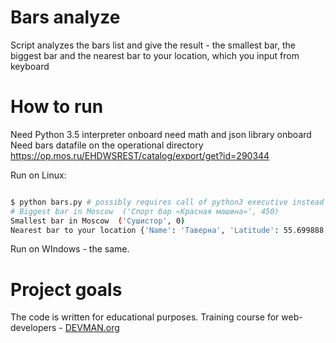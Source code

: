 # Bars analyze

Script analyzes the bars list and give the result - the smallest bar, the biggest bar and the nearest bar to your location,
 which you input from keyboard

# How to run

Need Python 3.5 interpreter onboard
need math and json library onboard
Need bars datafile on the operational directory https://op.mos.ru/EHDWSREST/catalog/export/get?id=290344

Run on Linux:

```bash

$ python bars.py # possibly requires call of python3 executive instead of just python
# Biggest bar in Moscow  ('Спорт бар «Красная машина»', 450)
Smallest bar in Moscow  ('Сушистор', 0)
Nearest bar to your location {'Name': 'Таверна', 'Latitude': 55.699888, 'Longitude': 37.920969, 'Address': 'проспект Защитников Москвы, дом 8', 'Distance': 19.944563347225856}

```

Run on WIndows - the same.

# Project goals

The code is written for educational purposes. Training course for web-developers - [DEVMAN.org](https://devman.org)

